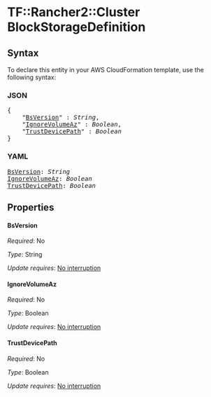 # TF::Rancher2::Cluster BlockStorageDefinition

## Syntax

To declare this entity in your AWS CloudFormation template, use the following syntax:

### JSON

<pre>
{
    "<a href="#bsversion" title="BsVersion">BsVersion</a>" : <i>String</i>,
    "<a href="#ignorevolumeaz" title="IgnoreVolumeAz">IgnoreVolumeAz</a>" : <i>Boolean</i>,
    "<a href="#trustdevicepath" title="TrustDevicePath">TrustDevicePath</a>" : <i>Boolean</i>
}
</pre>

### YAML

<pre>
<a href="#bsversion" title="BsVersion">BsVersion</a>: <i>String</i>
<a href="#ignorevolumeaz" title="IgnoreVolumeAz">IgnoreVolumeAz</a>: <i>Boolean</i>
<a href="#trustdevicepath" title="TrustDevicePath">TrustDevicePath</a>: <i>Boolean</i>
</pre>

## Properties

#### BsVersion

_Required_: No

_Type_: String

_Update requires_: [No interruption](https://docs.aws.amazon.com/AWSCloudFormation/latest/UserGuide/using-cfn-updating-stacks-update-behaviors.html#update-no-interrupt)

#### IgnoreVolumeAz

_Required_: No

_Type_: Boolean

_Update requires_: [No interruption](https://docs.aws.amazon.com/AWSCloudFormation/latest/UserGuide/using-cfn-updating-stacks-update-behaviors.html#update-no-interrupt)

#### TrustDevicePath

_Required_: No

_Type_: Boolean

_Update requires_: [No interruption](https://docs.aws.amazon.com/AWSCloudFormation/latest/UserGuide/using-cfn-updating-stacks-update-behaviors.html#update-no-interrupt)

